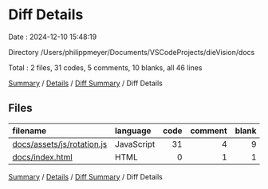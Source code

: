 # Diff Details

Date : 2024-12-10 15:48:19

Directory /Users/philippmeyer/Documents/VSCodeProjects/dieVision/docs

Total : 2 files,  31 codes, 5 comments, 10 blanks, all 46 lines

[Summary](results.md) / [Details](details.md) / [Diff Summary](diff.md) / Diff Details

## Files
| filename | language | code | comment | blank | total |
| :--- | :--- | ---: | ---: | ---: | ---: |
| [docs/assets/js/rotation.js](/docs/assets/js/rotation.js) | JavaScript | 31 | 4 | 9 | 44 |
| [docs/index.html](/docs/index.html) | HTML | 0 | 1 | 1 | 2 |

[Summary](results.md) / [Details](details.md) / [Diff Summary](diff.md) / Diff Details